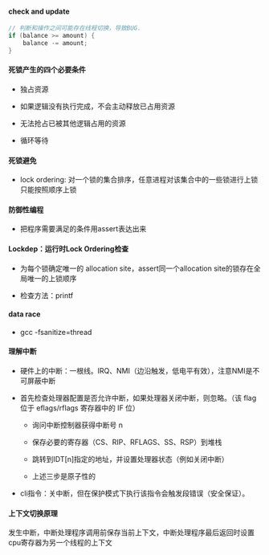 #### check and update

```c
// 判断和操作之间可能存在线程切换，导致BUG.
if (balance >= amount) {
    balance -= amount;
}
```

#### 死锁产生的四个必要条件

- 独占资源

- 如果逻辑没有执行完成，不会主动释放已占用资源

- 无法抢占已被其他逻辑占用的资源

- 循环等待


#### 死锁避免

- lock ordering: 对一个锁的集合排序，任意进程对该集合中的一些锁进行上锁只能按照顺序上锁

#### 防御性编程

- 把程序需要满足的条件用assert表达出来

#### Lockdep：运行时Lock Ordering检查

- 为每个锁确定唯一的 allocation site，assert同一个allocation site的锁存在全局唯一的上锁顺序

- 检查方法：printf

#### data race

- gcc -fsanitize=thread

#### 理解中断

- 硬件上的中断：一根线。IRQ、NMI（边沿触发，低电平有效），注意NMI是不可屏蔽中断

- 首先检查处理器配置是否允许中断，如果处理器关闭中断，则忽略。（该 flag 位于 eflags/rflags 寄存器中的 IF 位） 

    - 询问中断控制器获得中断号 n

    - 保存必要的寄存器（CS、RIP、RFLAGS、SS、RSP）到堆栈

    - 跳转到IDT[n]指定的地址，并设置处理器状态（例如关闭中断）

    - 上述三步是原子性的

- cli指令：关中断，但在保护模式下执行该指令会触发段错误（安全保证）。

#### 上下文切换原理

发生中断，中断处理程序调用前保存当前上下文，中断处理程序最后返回时设置cpu寄存器为另一个线程的上下文
